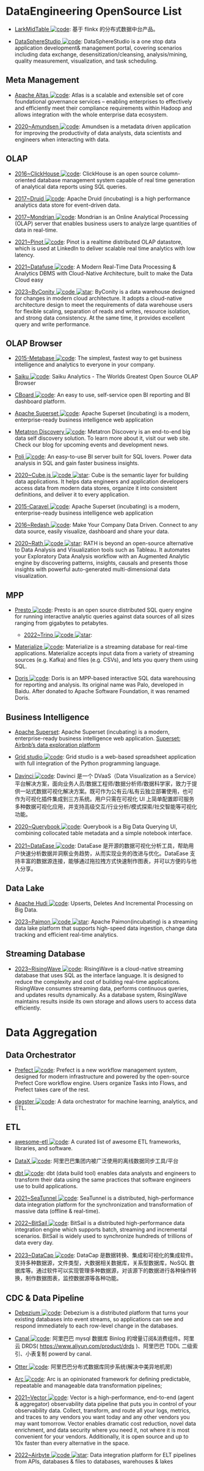 # DataEngineering OpenSource List

- [LarkMidTable ![code](https://ng-tech.icu/assets/code.svg)](https://github.com/wxgzgl/LarkMidTable): 基于 flinkx 的分布式数据中台产品。

- [DataSphereStudio ![code](https://ng-tech.icu/assets/code.svg)](https://github.com/WeBankFinTech/DataSphereStudio): DataSphereStudio is a one stop data application development& management portal, covering scenarios including data exchange, desensitization/cleansing, analysis/mining, quality measurement, visualization, and task scheduling.

## Meta Management

- [Apache Altas ![code](https://ng-tech.icu/assets/code.svg)](https://atlas.apache.org/#/): Atlas is a scalable and extensible set of core foundational governance services – enabling enterprises to effectively and efficiently meet their compliance requirements within Hadoop and allows integration with the whole enterprise data ecosystem.

- [2020~Amundsen ![code](https://ng-tech.icu/assets/code.svg)](https://github.com/amundsen-io/amundsen): Amundsen is a metadata driven application for improving the productivity of data analysts, data scientists and engineers when interacting with data.

## OLAP

- [2016~ClickHouse ![code](https://ng-tech.icu/assets/code.svg)](https://ClickHouse.yandex/): ClickHouse is an open source column-oriented database management system capable of real time generation of analytical data reports using SQL queries.

- [2017~Druid ![code](https://ng-tech.icu/assets/code.svg)](http://druid.io/): Apache Druid (incubating) is a high performance analytics data store for event-driven data.

- [2017~Mondrian ![code](https://ng-tech.icu/assets/code.svg)](https://github.com/pentaho/mondrian): Mondrian is an Online Analytical Processing (OLAP) server that enables business users to analyze large quantities of data in real-time.

- [2021~Pinot ![code](https://ng-tech.icu/assets/code.svg)](https://github.com/linkedin/pinot): Pinot is a realtime distributed OLAP datastore, which is used at LinkedIn to deliver scalable real time analytics with low latency.

- [2021~Datafuse ![code](https://ng-tech.icu/assets/code.svg)](https://github.com/datafuselabs/datafuse): A Modern Real-Time Data Processing & Analytics DBMS with Cloud-Native Architecture, built to make the Data Cloud easy

- [2023~ByConity ![code](https://ng-tech.icu/assets/code.svg) ![star](https://img.shields.io/github/stars/ByConity/ByConity)](https://github.com/ByConity/ByConity): ByConity is a data warehouse designed for changes in modern cloud architecture. It adopts a cloud-native architecture design to meet the requirements of data warehouse users for flexible scaling, separation of reads and writes, resource isolation, and strong data consistency. At the same time, it provides excellent query and write performance.

## OLAP Browser

- [2015-Metabase ![code](https://ng-tech.icu/assets/code.svg)](https://github.com/metabase/metabase): The simplest, fastest way to get business intelligence and analytics to everyone in your company.

- [Saiku ![code](https://ng-tech.icu/assets/code.svg)](https://github.com/OSBI/saiku): Saiku Analytics - The Worlds Greatest Open Source OLAP Browser

- [CBoard ![code](https://ng-tech.icu/assets/code.svg)](https://github.com/TuiQiao/CBoard): An easy to use, self-service open BI reporting and BI dashboard platform.

- [Apache Superset ![code](https://ng-tech.icu/assets/code.svg)](https://github.com/apache/incubator-superset): Apache Superset (incubating) is a modern, enterprise-ready business intelligence web application

- [Metatron Discovery ![code](https://ng-tech.icu/assets/code.svg)](https://github.com/metatron-app/metatron-discovery): Metatron Discovery is an end-to-end big data self discovery solution. To learn more about it, visit our web site. Check our blog for upcoming events and development news.

- [Poli ![code](https://ng-tech.icu/assets/code.svg)](https://github.com/shzlw/poli): An easy-to-use BI server built for SQL lovers. Power data analysis in SQL and gain faster business insights.

- [2020~Cube.js ![code](https://ng-tech.icu/assets/code.svg) ![star](https://img.shields.io/github/stars/cube-js/cube)](https://github.com/cube-js/cube): Cube is the semantic layer for building data applications. It helps data engineers and application developers access data from modern data stores, organize it into consistent definitions, and deliver it to every application.

- [2015-Caravel ![code](https://ng-tech.icu/assets/code.svg)](https://github.com/airbnb/caravel): Apache Superset (incubating) is a modern, enterprise-ready business intelligence web application

- [2016~Redash ![code](https://ng-tech.icu/assets/code.svg)](https://github.com/getredash/redash): Make Your Company Data Driven. Connect to any data source, easily visualize, dashboard and share your data.

- [2020~Rath ![code](https://ng-tech.icu/assets/code.svg) ![star](https://img.shields.io/github/stars/Kanaries/Rath)](https://github.com/Kanaries/Rath): RATH is beyond an open-source alternative to Data Analysis and Visualization tools such as Tableau. It automates your Exploratory Data Analysis workflow with an Augmented Analytic engine by discovering patterns, insights, causals and presents those insights with powerful auto-generated multi-dimensional data visualization.

## MPP

- [Presto ![code](https://ng-tech.icu/assets/code.svg)](https://prestodb.io/): Presto is an open source distributed SQL query engine for running interactive analytic queries against data sources of all sizes ranging from gigabytes to petabytes.

  - [2022~Trino ![code](https://ng-tech.icu/assets/code.svg) ![star](https://img.shields.io/github/stars/trinodb/trino)](https://github.com/trinodb/trino):

- [Materialize ![code](https://ng-tech.icu/assets/code.svg)](https://materialize.com/docs/): Materialize is a streaming database for real-time applications. Materialize accepts input data from a variety of streaming sources (e.g. Kafka) and files (e.g. CSVs), and lets you query them using SQL.

- [Doris ![code](https://ng-tech.icu/assets/code.svg)](https://github.com/apache/incubator-doris): Doris is an MPP-based interactive SQL data warehousing for reporting and analysis. Its original name was Palo, developed in Baidu. After donated to Apache Software Foundation, it was renamed Doris.

## Business Intelligence

- [Apache Superset](https://github.com/apache/incubator-superset): Apache Superset (incubating) is a modern, enterprise-ready business intelligence web application. [Superset: Airbnb’s data exploration platform](https://parg.co/bIh)

- [Grid studio ![code](https://ng-tech.icu/assets/code.svg)](https://github.com/ricklamers/gridstudio): Grid studio is a web-based spreadsheet application with full integration of the Python programming language.

- [Davinci ![code](https://ng-tech.icu/assets/code.svg)](https://edp963.github.io/davinci/): Davinci 是一个 DVaaS（Data Visualization as a Service）平台解决方案，面向业务人员/数据工程师/数据分析师/数据科学家，致力于提供一站式数据可视化解决方案。既可作为公有云/私有云独立部署使用，也可作为可视化插件集成到三方系统。用户只需在可视化 UI 上简单配置即可服务多种数据可视化应用，并支持高级交互/行业分析/模式探索/社交智能等可视化功能。

- [2020~Querybook ![code](https://ng-tech.icu/assets/code.svg)](https://github.com/pinterest/querybook): Querybook is a Big Data Querying UI, combining collocated table metadata and a simple notebook interface.

- [2021~DataEase ![code](https://ng-tech.icu/assets/code.svg)](https://github.com/dataease/dataease): DataEase 是开源的数据可视化分析工具，帮助用户快速分析数据并洞察业务趋势，从而实现业务的改进与优化。DataEase 支持丰富的数据源连接，能够通过拖拉拽方式快速制作图表，并可以方便的与他人分享。

## Data Lake

- [Apache Hudi ![code](https://ng-tech.icu/assets/code.svg)](https://github.com/apache/incubator-hudi): Upserts, Deletes And Incremental Processing on Big Data.

- [2023~Paimon ![code](https://ng-tech.icu/assets/code.svg) ![star](https://img.shields.io/github/stars/apache/incubator-paimon)](https://github.com/apache/incubator-paimon): Apache Paimon(incubating) is a streaming data lake platform that supports high-speed data ingestion, change data tracking and efficient real-time analytics.

## Streaming Database

- [2023~RisingWave ![code](https://ng-tech.icu/assets/code.svg)](https://github.com/singularity-data/risingwave): RisingWave is a cloud-native streaming database that uses SQL as the interface language. It is designed to reduce the complexity and cost of building real-time applications. RisingWave consumes streaming data, performs continuous queries, and updates results dynamically. As a database system, RisingWave maintains results inside its own storage and allows users to access data efficiently.

# Data Aggregation

## Data Orchestrator

- [Prefect ![code](https://ng-tech.icu/assets/code.svg)](https://github.com/PrefectHQ/prefect): Prefect is a new workflow management system, designed for modern infrastructure and powered by the open-source Prefect Core workflow engine. Users organize Tasks into Flows, and Prefect takes care of the rest.

- [dagster ![code](https://ng-tech.icu/assets/code.svg)](https://github.com/dagster-io/dagster): A data orchestrator for machine learning, analytics, and ETL.

## ETL

- [awesome-etl ![code](https://ng-tech.icu/assets/code.svg)](https://github.com/pawl/awesome-etl#workflow-managementengines): A curated list of awesome ETL frameworks, libraries, and software.

- [DataX ![code](https://ng-tech.icu/assets/code.svg)](https://github.com/alibaba/DataX): 阿里巴巴集团内被广泛使用的离线数据同步工具/平台

- [dbt ![code](https://ng-tech.icu/assets/code.svg)](https://github.com/fishtown-analytics/dbt): dbt (data build tool) enables data analysts and engineers to transform their data using the same practices that software engineers use to build applications.

- [2021~SeaTunnel ![code](https://ng-tech.icu/assets/code.svg)](https://github.com/apache/incubator-seatunnel): SeaTunnel is a distributed, high-performance data integration platform for the synchronization and transformation of massive data (offline & real-time).

- [2022~BitSail ![code](https://ng-tech.icu/assets/code.svg)](https://github.com/bytedance/bitsail): BitSail is a distributed high-performance data integration engine which supports batch, streaming and incremental scenarios. BitSail is widely used to synchronize hundreds of trillions of data every day.

- [2023~DataCap ![code](https://ng-tech.icu/assets/code.svg)](https://gitee.com/EdurtIO/datacap): DataCap 是数据转换、集成和可视化的集成软件。支持多种数据源，文件类型，大数据相关数据库，关系型数据库，NoSQL 数据库等。通过软件可以实现管理多种数据源，对该源下的数据进行各种操作转换，制作数据图表，监控数据源等各种功能。

## CDC & Data Pipeline

- [Debezium ![code](https://ng-tech.icu/assets/code.svg)](https://debezium.io/docs/tutorial/): Debezium is a distributed platform that turns your existing databases into event streams, so applications can see and respond immediately to each row-level change in the databases.

- [Canal ![code](https://ng-tech.icu/assets/code.svg)](https://github.com/alibaba/canal): 阿里巴巴 mysql 数据库 Binlog 的增量订阅&消费组件。阿里云 DRDS( https://www.aliyun.com/product/drds )、阿里巴巴 TDDL 二级索引、小表复制 powerd by canal.

- [Otter ![code](https://ng-tech.icu/assets/code.svg)](https://github.com/alibaba/otter): 阿里巴巴分布式数据库同步系统(解决中美异地机房)

- [Arc ![code](https://ng-tech.icu/assets/code.svg)](https://arc.tripl.ai/): Arc is an opinionated framework for defining predictable, repeatable and manageable data transformation pipelines;

- [2021~Vector ![code](https://ng-tech.icu/assets/code.svg)](https://github.com/vectordotdev/vector): Vector is a high-performance, end-to-end (agent & aggregator) observability data pipeline that puts you in control of your observability data. Collect, transform, and route all your logs, metrics, and traces to any vendors you want today and any other vendors you may want tomorrow. Vector enables dramatic cost reduction, novel data enrichment, and data security where you need it, not where it is most convenient for your vendors. Additionally, it is open source and up to 10x faster than every alternative in the space.

- [2022~Airbyte ![code](https://ng-tech.icu/assets/code.svg) ![star](https://img.shields.io/github/stars/airbytehq/airbyte)](https://github.com/airbytehq/airbyte): Data integration platform for ELT pipelines from APIs, databases & files to databases, warehouses & lakes
